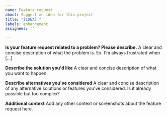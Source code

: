 ```yaml
---
name: Feature request
about: Suggest an idea for this project
title: "[IDEA] "
labels: enhancement
assignees: ''

---
```


**Is your feature request related to a problem? Please describe.**
A clear and concise description of what the problem is. Ex. I'm always frustrated when [...]

**Describe the solution you'd like**
A clear and concise description of what you want to happen.

**Describe alternatives you've considered**
A clear and concise description of any alternative solutions or features you've considered.
Is it already possible but too complex?

**Additional context**
Add any other context or screenshots about the feature request here.
